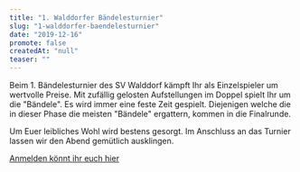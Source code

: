 ```yaml
---
title: "1. Walddorfer Bändelesturnier"
slug: "1-walddorfer-baendelesturnier"
date: "2019-12-16"
promote: false
createdAt: "null"
teaser: ""
---
```

Beim 1. Bändelesturnier des SV Walddorf kämpft Ihr als Einzelspieler um wertvolle Preise. Mit zufällig gelosten Aufstellungen im Doppel spielt Ihr um die "Bändele". Es wird immer eine feste Zeit gespielt. Diejenigen welche die in dieser Phase die meisten "Bändele" ergattern, kommen in die Finalrunde.



Um Euer leibliches Wohl wird bestens gesorgt. Im Anschluss an das Turnier lassen wir den Abend gemütlich ausklingen.



<a href="mailto:baendelesturnier@svwalddorf.de">Anmelden könnt ihr euch hier</a>
